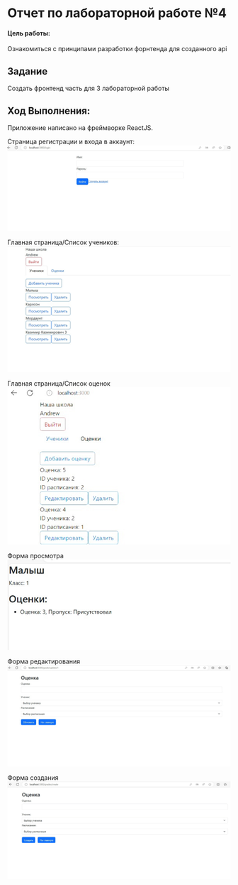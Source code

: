 # Отчет по лабораторной работе №4

#### Цель работы:

Ознакомиться с принципами разработки форнтенда для созданного api

## Задание

Создать фронтенд часть для 3 лабораторной работы


## Ход Выполнения:

Приложение написано на фреймворке ReactJS.


Страница регистрации и входа в аккаунт:
![Image](images/a.jpg)

Главная страница/Список учеников:
![Image](images/b.jpg)

Главная страница/Список оценок
![Image](images/f.jpg)

Форма просмотра
![Image](images/c.jpg)

Форма редактирования
![Image](images/d.jpg)

Форма создания
![Image](images/e.jpg)
